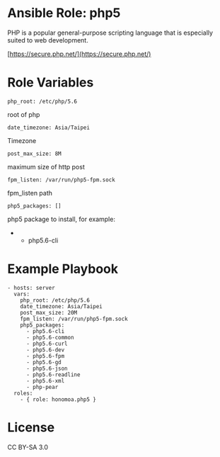 # Ansible Role: php5

PHP is a popular general-purpose scripting language that is especially suited to web development.

[https://secure.php.net/](https://secure.php.net/)

# Role Variables

```
php_root: /etc/php/5.6
```
root of php

```
date_timezone: Asia/Taipei
```

Timezone

```
post_max_size: 8M
```

maximum size of http post

```
fpm_listen: /var/run/php5-fpm.sock
```

fpm_listen path

```
php5_packages: []
```

php5 package to install, for example:

* - php5.6-cli

# Example Playbook

```
- hosts: server
  vars:
    php_root: /etc/php/5.6
    date_timezone: Asia/Taipei
    post_max_size: 20M
    fpm_listen: /var/run/php5-fpm.sock
    php5_packages:
      - php5.6-cli
      - php5.6-common
      - php5.6-curl
      - php5.6-dev
      - php5.6-fpm
      - php5.6-gd
      - php5.6-json
      - php5.6-readline
      - php5.6-xml
      - php-pear
  roles:
    - { role: honomoa.php5 }
```

# License
CC BY-SA 3.0
